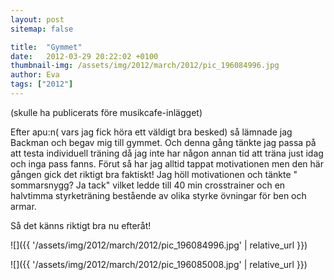 ```yaml
---
layout: post
sitemap: false

title:  "Gymmet"
date:   2012-03-29 20:22:02 +0100
thumbnail-img: /assets/img/2012/march/2012/pic_196084996.jpg
author: Eva
tags: ["2012"]
---
```


(skulle ha publicerats före musikcafe-inlägget) 

Efter apu:n( vars jag fick höra ett väldigt bra besked) så lämnade jag Backman och begav mig till gymmet. Och denna gång tänkte jag passa på att testa individuell träning då jag inte har någon annan tid att träna just idag och inga pass fanns. Förut så har jag alltid tappat motivationen men den här gången gick det riktigt bra faktiskt! Jag höll motivationen och tänkte " sommarsnygg? Ja tack" vilket ledde till 40 min crosstrainer och en halvtimma styrketräning bestående av olika styrke övningar för ben och armar. 

Så det känns riktigt bra nu efteråt!

![]({{ '/assets/img/2012/march/2012/pic_196084996.jpg'  | relative_url }})

![]({{ '/assets/img/2012/march/2012/pic_196085008.jpg'  | relative_url }})

